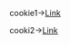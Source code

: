 cookie1->[Link](https://github.com/AnvethaHM4/Java-Programs/blob/main/7b_Cookie%20Managemen/p7ba.png)

cooki2->[Link](https://github.com/AnvethaHM4/Java-Programs/blob/main/7b_Cookie%20Managemen/p7bb.png)
